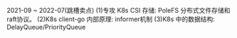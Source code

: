 

2021-09 ~ 2022-07(跳槽卖点)
(1)专攻 K8s CSI 存储: PoleFS 分布式文件存储和raft协议。
(2)K8s client-go 内部原理: informer机制
(3)K8s 中的数据结构: DelayQueue/PriorityQueue
